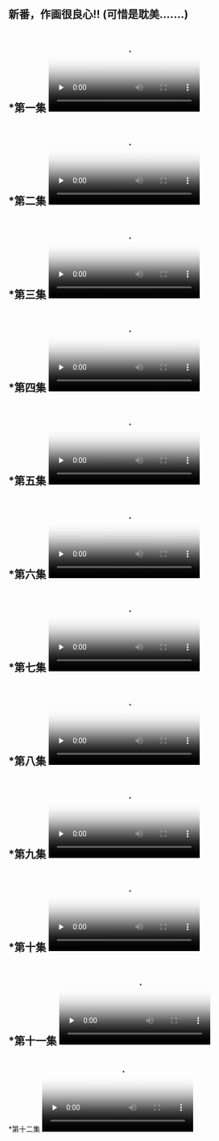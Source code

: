 新番，作画很良心!!
(可惜是耽美.......)
---
*第一集
<video id="video" controls="" preload="none" poster="http://om2bks7xs.bkt.clouddn.com/2017-08-26-Markdown-Advance-Video.jpg">
      <source id="mp4" src="http://down.phpzuida.com/2001/宝石商人理查德的谜鉴定-01.mp4" type="video/mp4">
</video>
---
*第二集
<video id="video" controls="" preload="none" poster="http://om2bks7xs.bkt.clouddn.com/2017-08-26-Markdown-Advance-Video.jpg">
      <source id="mp4" src="http://down.phpzuida.com/2001/宝石商人理查德的谜鉴定-02.mp4" type="video/mp4">
</video>
---
*第三集
<video id="video" controls="" preload="none" poster="http://om2bks7xs.bkt.clouddn.com/2017-08-26-Markdown-Advance-Video.jpg">
      <source id="mp4" src="http://down.phpzuida.com/2001/宝石商人理查德的谜鉴定-03.mp4" type="video/mp4">
</video>
---
*第四集
<video id="video" controls="" preload="none" poster="http://om2bks7xs.bkt.clouddn.com/2017-08-26-Markdown-Advance-Video.jpg">
      <source id="mp4" src="http://down.phpzuida.com/2001/宝石商人理查德的谜鉴定-04.mp4" type="video/mp4">
</video>
---
*第五集
<video id="video" controls="" preload="none" poster="http://om2bks7xs.bkt.clouddn.com/2017-08-26-Markdown-Advance-Video.jpg">
      <source id="mp4" src="http://down.phpzuida.com/2001/宝石商人理查德的谜鉴定-05.mp4" type="video/mp4">
</video>
---
*第六集
<video id="video" controls="" preload="none" poster="http://om2bks7xs.bkt.clouddn.com/2017-08-26-Markdown-Advance-Video.jpg">
      <source id="mp4" src="http://down.phpzuida.com/2001/宝石商人理查德的谜鉴定-06.mp4" type="video/mp4">
</video>
---
*第七集
<video id="video" controls="" preload="none" poster="http://om2bks7xs.bkt.clouddn.com/2017-08-26-Markdown-Advance-Video.jpg">
      <source id="mp4" src="http://down.phpzuida.com/2001/宝石商人理查德的谜鉴定-07.mp4" type="video/mp4">
</video>
---
*第八集
<video id="video" controls="" preload="none" poster="http://om2bks7xs.bkt.clouddn.com/2017-08-26-Markdown-Advance-Video.jpg">
      <source id="mp4" src="http://down.phpzuida.com/2001/宝石商人理查德的谜鉴定-08.mp4" type="video/mp4">
</video>
---
*第九集
<video id="video" controls="" preload="none" poster="http://om2bks7xs.bkt.clouddn.com/2017-08-26-Markdown-Advance-Video.jpg">
      <source id="mp4" src="http://down.phpzuida.com/2001/宝石商人理查德的谜鉴定-09.mp4" type="video/mp4">
</video>
---
*第十集
<video id="video" controls="" preload="none" poster="http://om2bks7xs.bkt.clouddn.com/2017-08-26-Markdown-Advance-Video.jpg">
      <source id="mp4" src="http://down.phpzuida.com/2001/宝石商人理查德的谜鉴定-10.mp4" type="video/mp4">
</video>
---
*第十一集
<video id="video" controls="" preload="none" poster="http://om2bks7xs.bkt.clouddn.com/2017-08-26-Markdown-Advance-Video.jpg">
      <source id="mp4" src="http://down.phpzuida.com/2001/宝石商人理查德的谜鉴定-11.mp4" type="video/mp4">
</video>
---
*第十二集
<video id="video" controls="" preload="none" poster="http://om2bks7xs.bkt.clouddn.com/2017-08-26-Markdown-Advance-Video.jpg">
      <source id="mp4" src="http://down.phpzuida.com/2001/宝石商人理查德的谜鉴定-12.mp4" type="video/mp4">
</video>
